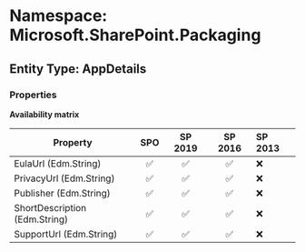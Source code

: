 # Namespace: Microsoft.SharePoint.Packaging

## Entity Type: AppDetails

### Properties

**Availability matrix**

Property | SPO | SP 2019 | SP 2016 | SP 2013
----------|:---:|:-------:|:-------:|:-------
EulaUrl (Edm.String) | ✅ | ✅ | ✅ | ❌
PrivacyUrl (Edm.String) | ✅ | ✅ | ✅ | ❌
Publisher (Edm.String) | ✅ | ✅ | ✅ | ❌
ShortDescription (Edm.String) | ✅ | ✅ | ✅ | ❌
SupportUrl (Edm.String) | ✅ | ✅ | ✅ | ❌

